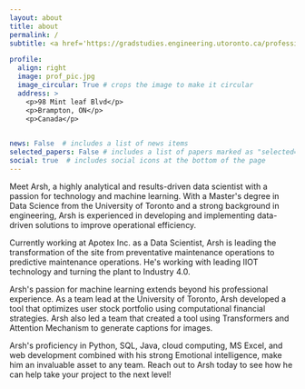 ```yaml
---
layout: about
title: about
permalink: /
subtitle: <a href='https://gradstudies.engineering.utoronto.ca/professional-degrees/emphasis-in-analytics/'>M.Eng in Data Science and P.Eng</a>. What we think, we become .

profile:
  align: right
  image: prof_pic.jpg
  image_circular: True # crops the image to make it circular
  address: >
    <p>98 Mint leaf Blvd</p>
    <p>Brampton, ON</p>
    <p>Canada</p>
   

news: False  # includes a list of news items
selected_papers: False # includes a list of papers marked as "selected={true}"
social: true  # includes social icons at the bottom of the page
---
```


Meet Arsh, a highly analytical and results-driven data scientist with a passion for technology and machine learning. With a Master's degree in Data Science from the University of Toronto and a strong background in engineering, Arsh is experienced in developing and implementing data-driven solutions to improve operational efficiency.

Currently working at Apotex Inc. as a Data Scientist, Arsh is leading the transformation of the site from preventative maintenance operations to predictive maintenance operations. He's working with leading IIOT technology and turning the plant to Industry 4.0. 

Arsh's passion for machine learning extends beyond his professional experience. As a team lead at the University of Toronto, Arsh developed a tool that optimizes user stock portfolio using computational financial strategies. Arsh also led a team that created a tool using Transformers and Attention Mechanism to generate captions for images.

Arsh's proficiency in Python, SQL, Java, cloud computing, MS Excel, and web development combined with his strong Emotional intelligence, make him an invaluable asset to any team. Reach out to Arsh today to see how he can help take your project to the next level!

<!-- Link to your social media connections, too. This theme is set up to use [Font Awesome icons](http://fortawesome.github.io/Font-Awesome/) and [Academicons](https://jpswalsh.github.io/academicons/), like the ones below. Add your Facebook, Twitter, LinkedIn, Google Scholar, or just disable all of them. -->
